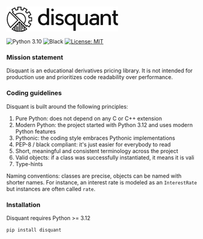 
![disquant](disquant.png)


![Python 3.10](https://img.shields.io/badge/python-3.12-blue)
![Black](https://img.shields.io/badge/code%20style-black-black)
[![License: MIT](https://img.shields.io/badge/License-MIT-yellow.svg)](https://opensource.org/licenses/MIT)


### Mission statement

Disquant is an educational derivatives pricing library. It is not intended for production use and prioritizes 
code readability over performance.


### Coding guidelines

Disquant is built around the following principles:

1. Pure Python: does not depend on any C or C++ extension
2. Modern Python: the project started with Python 3.12 and uses modern Python features
3. Pythonic: the coding style embraces Pythonic implementations
4. PEP-8 / black compliant: it's just easier for everybody to read
5. Short, meaningful and consistent terminology across the project
6. Valid objects: if a class was successfully instantiated, it means it is vali
7. Type-hints

Naming conventions: classes are precise, objects can be named with shorter names. For instance, an interest rate is 
modeled as an `InterestRate` but instances are often called `rate`.
### Installation

Disquant requires Python >= 3.12

```cmd
pip install disquant
```